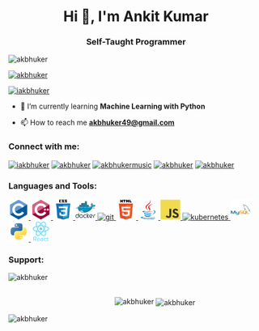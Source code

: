 <h1 align="center">Hi 👋, I'm Ankit Kumar</h1>
<h3 align="center">Self-Taught Programmer</h3>

<p align="left"> <img src="https://komarev.com/ghpvc/?username=akbhuker&label=Profile%20views&color=0e75b6&style=flat" alt="akbhuker" /> </p>

<p align="left"> <a href="https://github.com/ryo-ma/github-profile-trophy"><img src="https://github-profile-trophy.vercel.app/?username=akbhuker" alt="akbhuker" /></a> </p>

<p align="left"> <a href="https://twitter.com/iakbhuker" target="blank"><img src="https://img.shields.io/twitter/follow/iakbhuker?logo=twitter&style=for-the-badge" alt="iakbhuker" /></a> </p>

- 🌱 I’m currently learning **Machine Learning with Python**

- 📫 How to reach me **akbhuker49@gmail.com**

<h3 align="left">Connect with me:</h3>
<p align="left">
<a href="https://twitter.com/iakbhuker" target="blank"><img align="center" src="https://raw.githubusercontent.com/rahuldkjain/github-profile-readme-generator/master/src/images/icons/Social/twitter.svg" alt="iakbhuker" height="30" width="40" /></a>
<a href="https://linkedin.com/in/akbhuker" target="blank"><img align="center" src="https://raw.githubusercontent.com/rahuldkjain/github-profile-readme-generator/master/src/images/icons/Social/linked-in-alt.svg" alt="akbhuker" height="30" width="40" /></a>
<a href="https://www.youtube.com/c/akbhukermusic" target="blank"><img align="center" src="https://raw.githubusercontent.com/rahuldkjain/github-profile-readme-generator/master/src/images/icons/Social/youtube.svg" alt="akbhukermusic" height="30" width="40" /></a>
<a href="https://www.leetcode.com/akbhuker" target="blank"><img align="center" src="https://raw.githubusercontent.com/rahuldkjain/github-profile-readme-generator/master/src/images/icons/Social/leet-code.svg" alt="akbhuker" height="30" width="40" /></a>
<a href="https://auth.geeksforgeeks.org/user/akbhuker" target="blank"><img align="center" src="https://raw.githubusercontent.com/rahuldkjain/github-profile-readme-generator/master/src/images/icons/Social/geeks-for-geeks.svg" alt="akbhuker" height="30" width="40" /></a>
</p>

<h3 align="left">Languages and Tools:</h3>
<p align="left"></a> <a href="https://www.cprogramming.com/" target="_blank"> <img src="https://raw.githubusercontent.com/devicons/devicon/master/icons/c/c-original.svg" alt="c" width="40" height="40"/> </a> <a href="https://www.w3schools.com/cpp/" target="_blank"> <img src="https://raw.githubusercontent.com/devicons/devicon/master/icons/cplusplus/cplusplus-original.svg" alt="cplusplus" width="40" height="40"/> </a> <a href="https://www.w3schools.com/css/" target="_blank"> <img src="https://raw.githubusercontent.com/devicons/devicon/master/icons/css3/css3-original-wordmark.svg" alt="css3" width="40" height="40"/> </a> <a href="https://www.docker.com/" target="_blank"> <img src="https://raw.githubusercontent.com/devicons/devicon/master/icons/docker/docker-original-wordmark.svg" alt="docker" width="40" height="40"/> </a> <a href="https://git-scm.com/" target="_blank"> <img src="https://www.vectorlogo.zone/logos/git-scm/git-scm-icon.svg" alt="git" width="40" height="40"/> </a> 
<a href="https://www.w3.org/html/" target="_blank"> <img src="https://raw.githubusercontent.com/devicons/devicon/master/icons/html5/html5-original-wordmark.svg" alt="html5" width="40" height="40"/> </a> <a href="https://www.java.com" target="_blank"> <img src="https://raw.githubusercontent.com/devicons/devicon/master/icons/java/java-original.svg" alt="java" width="40" height="40"/> </a> <a href="https://developer.mozilla.org/en-US/docs/Web/JavaScript" target="_blank"> <img src="https://raw.githubusercontent.com/devicons/devicon/master/icons/javascript/javascript-original.svg" alt="javascript" width="40" height="40"/> </a> <a href="https://kubernetes.io" target="_blank"> <img src="https://www.vectorlogo.zone/logos/kubernetes/kubernetes-icon.svg" alt="kubernetes" width="40" height="40"/> </a> <a href="https://www.mysql.com/" target="_blank"> <img src="https://raw.githubusercontent.com/devicons/devicon/master/icons/mysql/mysql-original-wordmark.svg" alt="mysql" width="40" height="40"/> <a href="https://www.python.org" target="_blank"> <img src="https://raw.githubusercontent.com/devicons/devicon/master/icons/python/python-original.svg" alt="python" width="40" height="40"/> </a> <a href="https://reactjs.org/" target="_blank"> <img src="https://raw.githubusercontent.com/devicons/devicon/master/icons/react/react-original-wordmark.svg" alt="react" width="40" height="40"/> </a> </p>

<h3 align="left">Support:</h3>
<p><a href="https://www.buymeacoffee.com/akbhuker"> <img align="left" src="https://cdn.buymeacoffee.com/buttons/v2/default-yellow.png" height="50" width="210" alt="akbhuker" /></a></p><br><br>

<p><img align="left" src="https://github-readme-stats.vercel.app/api/top-langs?username=akbhuker&show_icons=true&locale=en&layout=compact" alt="akbhuker" /></p>

<p>&nbsp;<img align="center" src="https://github-readme-stats.vercel.app/api?username=akbhuker&show_icons=true&locale=en" alt="akbhuker" /></p>

<p><img align="center" src="https://github-readme-streak-stats.herokuapp.com/?user=akbhuker&" alt="akbhuker" /></p>
